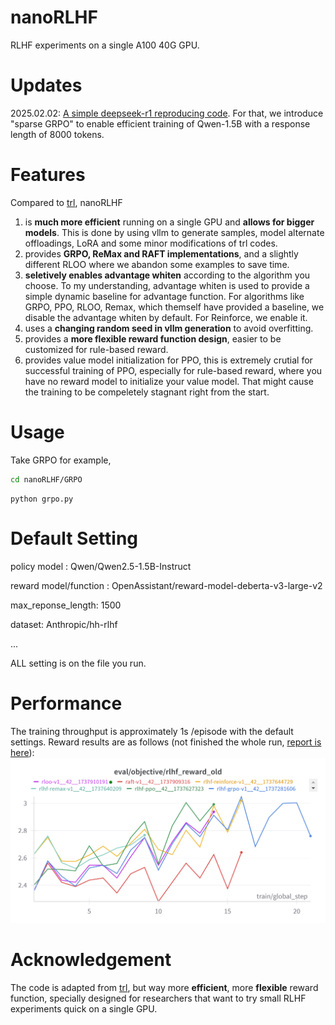 # nanoRLHF
RLHF experiments on a single A100 40G GPU.
# Updates
2025.02.02: [A simple deepseek-r1 reproducing code](examples/r1-v0). For that, we introduce "sparse GRPO" to enable efficient training of Qwen-1.5B with a response length of 8000 tokens.
# Features
Compared to [trl](https://github.com/huggingface/trl), nanoRLHF

1. is **much more efficient** running on a single GPU and **allows for bigger models**. This is done by using vllm to generate samples, model alternate offloadings, LoRA and some minor modifications of trl codes.
2. provides **GRPO, ReMax and RAFT implementations**, and a slightly different RLOO where we abandon some examples to save time.
3. **seletively enables advantage whiten** according to the algorithm you choose. To my understanding, advantage whiten is used to provide a simple dynamic baseline for advantage function. For algorithms like GRPO, PPO, RLOO, Remax, which themself have provided a baseline, we disable the advantage whiten by default. For Reinforce, we enable it.
4. uses a **changing random seed in vllm generation** to avoid overfitting.
5. provides a **more flexible reward function design**, easier to be customized for rule-based reward.
6. provides value model initialization for PPO, this is extremely crutial for successful training of PPO, especially for rule-based reward, where you have no reward model to initialize your value model. That might cause the training to be compeletely stagnant right from the start.
# Usage
Take GRPO for example, 
```bash
cd nanoRLHF/GRPO
```
```
python grpo.py
```
   
# Default Setting
policy model : Qwen/Qwen2.5-1.5B-Instruct

reward model/function : OpenAssistant/reward-model-deberta-v3-large-v2

max_reponse_length: 1500

dataset: Anthropic/hh-rlhf

...

ALL setting is on the file you run.
# Performance
The training throughput is approximately 1s /episode with the default settings. Reward results are as follows (not finished the whole run, [report is here]( https://wandb.ai/jackfsuia-good/rlhf-grpo?nw=nwuserjackfsuia)):
![performance](docs/perf.png)
# Acknowledgement
The code is adapted from [trl](https://github.com/huggingface/trl), but way more **efficient**, more **flexible** reward function, specially designed for researchers that want to try small RLHF experiments quick on a single GPU.
